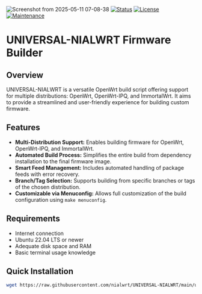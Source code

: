![Screenshot from 2025-05-11 07-08-38](https://github.com/user-attachments/assets/a2609ec0-e390-4090-98ec-73cac5060836)
[![Status](https://img.shields.io/badge/Status-Stable-green.svg)](https://github.com/nialwrt/UNIVERSAL-NIALWRT)
[![License](https://img.shields.io/badge/License-GPLv2-blue.svg)](https://www.gnu.org/licenses/old-licenses/gpl-2.0.html)
[![Maintenance](https://img.shields.io/badge/Maintained-Yes-brightgreen.svg)](https://github.com/nialwrt/UNIVERSAL-NIALWRT)
# UNIVERSAL-NIALWRT Firmware Builder

## Overview
UNIVERSAL-NIALWRT is a versatile OpenWrt build script offering support for multiple distributions: OpenWrt, OpenWrt-IPQ, and ImmortalWrt. It aims to provide a streamlined and user-friendly experience for building custom firmware.

## Features
* **Multi-Distribution Support:** Enables building firmware for OpenWrt, OpenWrt-IPQ, and ImmortalWrt.
* **Automated Build Process:** Simplifies the entire build from dependency installation to the final firmware image.
* **Smart Feed Management:** Includes automated handling of package feeds with error recovery.
* **Branch/Tag Selection:** Supports building from specific branches or tags of the chosen distribution.
* **Customizable via Menuconfig:** Allows full customization of the build configuration using `make menuconfig`.

## Requirements
* Internet connection
* Ubuntu 22.04 LTS or newer
* Adequate disk space and RAM
* Basic terminal usage knowledge

## Quick Installation
```bash
wget https://raw.githubusercontent.com/nialwrt/UNIVERSAL-NIALWRT/main/universal-nialwrt.sh && chmod +x universal-nialwrt.sh && ./universal-nialwrt.sh
